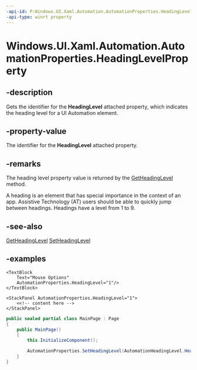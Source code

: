 ```yaml
---
-api-id: P:Windows.UI.Xaml.Automation.AutomationProperties.HeadingLevelProperty
-api-type: winrt property
---
```


<!-- Property syntax.
public DependencyProperty HeadingLevelProperty { get; }
-->

# Windows.UI.Xaml.Automation.AutomationProperties.HeadingLevelProperty

## -description
Gets the identifier for the **HeadingLevel** attached property, which indicates the heading level for a UI Automation element. 

## -property-value
The identifier for the **HeadingLevel** attached property.

## -remarks
The heading level property value is returned by the [GetHeadingLevel](automationproperties_getheadinglevel_655629781.md) method.

A heading is an element that has special importance in the context of an app. Assistive Technology (AT) users should be able to quickly jump between headings. Headings have a level from 1 to 9.

## -see-also
[GetHeadingLevel](automationproperties_getheadinglevel_655629781.md)
[SetHeadingLevel](automationproperties_setheadinglevel_870496555.md)

## -examples
```xaml
<TextBlock 
    Text="Mouse Options"
    AutomationProperties.HeadingLevel="1"/>
</TextBlock>

<StackPanel AutomationProperties.HeadingLevel="1">
    <<!-- content here -->
</StackPanel>
```

```csharp
public sealed partial class MainPage : Page
{
    public MainPage()
    {
        this.InitializeComponent();

        AutomationProperties.SetHeadingLevel(AutomationHeadingLevel.HeadingLevel3);
    }
}

```
